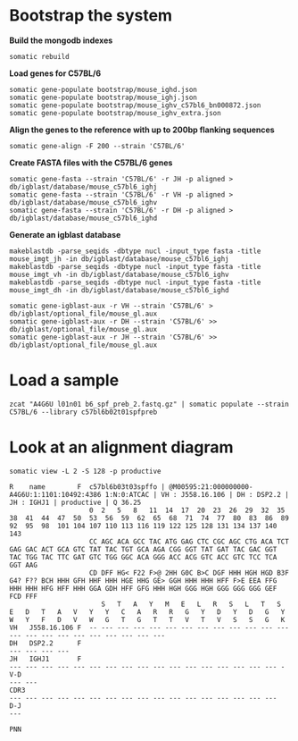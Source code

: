 Bootstrap the system
====================

**Build the mongodb indexes**
```
somatic rebuild
```

**Load genes for C57BL/6**
```
somatic gene-populate bootstrap/mouse_ighd.json 
somatic gene-populate bootstrap/mouse_ighj.json 
somatic gene-populate bootstrap/mouse_ighv_c57bl6_bn000872.json 
somatic gene-populate bootstrap/mouse_ighv_extra.json 
```

**Align the genes to the reference with up to 200bp flanking sequences**
```
somatic gene-align -F 200 --strain 'C57BL/6'
```

**Create FASTA files with the C57BL/6 genes**
```
somatic gene-fasta --strain 'C57BL/6' -r JH -p aligned > db/igblast/database/mouse_c57bl6_ighj
somatic gene-fasta --strain 'C57BL/6' -r VH -p aligned > db/igblast/database/mouse_c57bl6_ighv
somatic gene-fasta --strain 'C57BL/6' -r DH -p aligned > db/igblast/database/mouse_c57bl6_ighd
```

**Generate an igblast database**
```
makeblastdb -parse_seqids -dbtype nucl -input_type fasta -title mouse_imgt_jh -in db/igblast/database/mouse_c57bl6_ighj
makeblastdb -parse_seqids -dbtype nucl -input_type fasta -title mouse_imgt_vh -in db/igblast/database/mouse_c57bl6_ighv
makeblastdb -parse_seqids -dbtype nucl -input_type fasta -title mouse_imgt_dh -in db/igblast/database/mouse_c57bl6_ighd

somatic gene-igblast-aux -r VH --strain 'C57BL/6' >  db/igblast/optional_file/mouse_gl.aux
somatic gene-igblast-aux -r DH --strain 'C57BL/6' >> db/igblast/optional_file/mouse_gl.aux
somatic gene-igblast-aux -r JH --strain 'C57BL/6' >> db/igblast/optional_file/mouse_gl.aux
```

Load a sample
=============
```zcat "A4G6U l01n01 b6_spf_preb_2.fastq.gz" | somatic populate --strain C57BL/6 --library c57bl6b02t01spfpreb```

Look at an alignment diagram
============================
```
somatic view -L 2 -S 128 -p productive

R    name        F  c57bl6b03t03spffo | @M00595:21:000000000-A4G6U:1:1101:10492:4386 1:N:0:ATCAC | VH : J558.16.106 | DH : DSP2.2 | JH : IGHJ1 | productive | Q 36.25
                    0  2   5   8   11  14  17  20  23  26  29  32  35  38  41  44  47  50  53  56  59  62  65  68  71  74  77  80  83  86  89  92  95  98  101 104 107 110 113 116 119 122 125 128 131 134 137 140 143 
                    CC AGC ACA GCC TAC ATG GAG CTC CGC AGC CTG ACA TCT GAG GAC ACT GCA GTC TAT TAC TGT GCA AGA CGG GGT TAT GAT TAC GAC GGT TAC TGG TAC TTC GAT GTC TGG GGC ACA GGG ACC ACG GTC ACC GTC TCC TCA GGT AAG 
                    CD DFF HG< F22 F>@ 2HH G0C B>C DGF HHH HGH HGD B3F G4? F?? BCH HHH GFH HHF HHH HGE HHG GE> GGH HHH HHH HFF F>E EEA FFG HHH HHH HFG HFF HHH GGA GDH HFF GFG HHH HGH GGG HGH GGG GGG GGG GEF FCD FFF 
                       S   T   A   Y   M   E   L   R   S   L   T   S   E   D   T   A   V   Y   Y   C   A   R   R   G   Y   D   Y   D   G   Y   W   Y   F   D   V   W   G   T   G   T   T   V   T   V   S   S   G   K   
VH   J558.16.106 F  -- --- --- --- --- --- --- --- --- --- --- --- --- --- --- --- --- --- --- --- --- --- --- 
DH   DSP2.2      F                                                                                                     --- --- --- --- 
JH   IGHJ1       F                                                                                                                         --- --- --- --- --- --- --- --- --- --- --- --- --- --- --- --- --- - 
V-D                                                                                                            --- --- 
CDR3                                                                                               --- --- --- --- --- --- --- --- --- --- --- --- --- --- --- --- --- 
D-J                                                                                                                                    --- 
                                                                                                                                       PNN 
```
